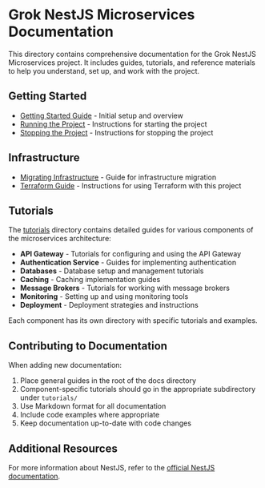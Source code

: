 # Grok NestJS Microservices Documentation

This directory contains comprehensive documentation for the Grok NestJS Microservices project. It includes guides, tutorials, and reference materials to help you understand, set up, and work with the project.

## Getting Started

- [Getting Started Guide](getting-started.md) - Initial setup and overview
- [Running the Project](running-the-project.md) - Instructions for starting the project
- [Stopping the Project](stopping-the-project.md) - Instructions for stopping the project

## Infrastructure

- [Migrating Infrastructure](migrating-infrastructure.md) - Guide for infrastructure migration
- [Terraform Guide](terraform-guide.md) - Instructions for using Terraform with this project

## Tutorials

The [tutorials](tutorials/) directory contains detailed guides for various components of the microservices architecture:

- **API Gateway** - Tutorials for configuring and using the API Gateway
- **Authentication Service** - Guides for implementing authentication
- **Databases** - Database setup and management tutorials
- **Caching** - Caching implementation guides
- **Message Brokers** - Tutorials for working with message brokers
- **Monitoring** - Setting up and using monitoring tools
- **Deployment** - Deployment strategies and instructions

Each component has its own directory with specific tutorials and examples.

## Contributing to Documentation

When adding new documentation:

1. Place general guides in the root of the docs directory
2. Component-specific tutorials should go in the appropriate subdirectory under `tutorials/`
3. Use Markdown format for all documentation
4. Include code examples where appropriate
5. Keep documentation up-to-date with code changes

## Additional Resources

For more information about NestJS, refer to the [official NestJS documentation](https://docs.nestjs.com/).